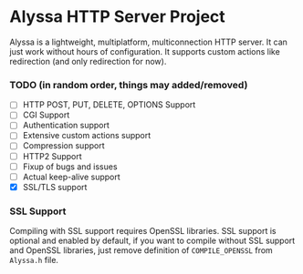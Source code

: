 # Alyssa HTTP Server Project
Alyssa is a lightweight, multiplatform, multiconnection HTTP server. It can just work without hours of configuration. It supports custom actions like redirection (and only redirection for now).
### TODO (in random order, things may added/removed)
- [ ] HTTP POST, PUT, DELETE, OPTIONS Support
- [ ] CGI Support
- [ ] Authentication support
- [ ] Extensive custom actions support
- [ ] Compression support
- [ ] HTTP2 Support
- [ ] Fixup of bugs and issues
- [ ] Actual keep-alive support
- [x] SSL/TLS support
### SSL Support
Compiling with SSL support requires OpenSSL libraries. SSL support is optional and enabled by default, if you want to compile without SSL support and OpenSSL libraries, just remove definition of `COMPILE_OPENSSL` from `Alyssa.h` file.

